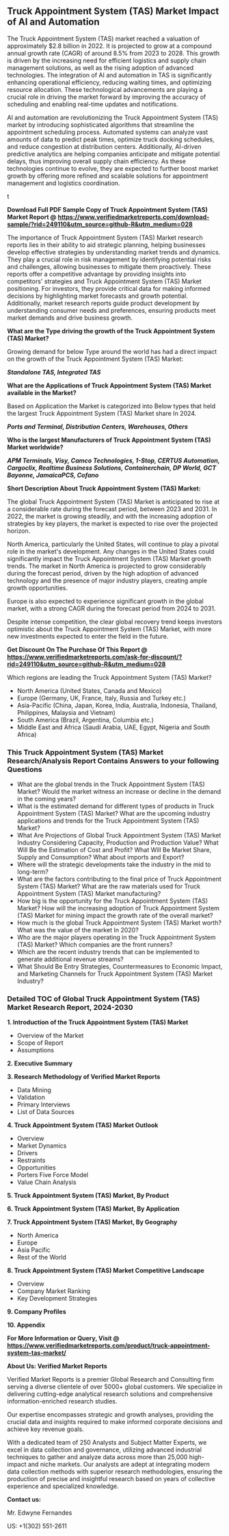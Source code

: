 <h2>Truck Appointment System (TAS) Market Impact of AI and Automation</h2><p>The Truck Appointment System (TAS) market reached a valuation of approximately $2.8 billion in 2022. It is projected to grow at a compound annual growth rate (CAGR) of around 8.5% from 2023 to 2028. This growth is driven by the increasing need for efficient logistics and supply chain management solutions, as well as the rising adoption of advanced technologies. The integration of AI and automation in TAS is significantly enhancing operational efficiency, reducing waiting times, and optimizing resource allocation. These technological advancements are playing a crucial role in driving the market forward by improving the accuracy of scheduling and enabling real-time updates and notifications.</p><p>AI and automation are revolutionizing the Truck Appointment System (TAS) market by introducing sophisticated algorithms that streamline the appointment scheduling process. Automated systems can analyze vast amounts of data to predict peak times, optimize truck docking schedules, and reduce congestion at distribution centers. Additionally, AI-driven predictive analytics are helping companies anticipate and mitigate potential delays, thus improving overall supply chain efficiency. As these technologies continue to evolve, they are expected to further boost market growth by offering more refined and scalable solutions for appointment management and logistics coordination.</p>t</p><p id="" class=""><strong>Download Full PDF Sample Copy of Truck Appointment System (TAS) Market Report @ <a href="https://www.verifiedmarketreports.com/download-sample/?rid=249110&utm_source=github-R&utm_medium=028" target="_blank">https://www.verifiedmarketreports.com/download-sample/?rid=249110&utm_source=github-R&utm_medium=028</a></strong></p><p>The importance of&nbsp;Truck Appointment System (TAS) Market research reports lies in their ability to aid strategic planning, helping businesses develop effective strategies by understanding market trends and dynamics. They play a crucial role in risk management by identifying potential risks and challenges, allowing businesses to mitigate them proactively. These reports offer a competitive advantage by providing insights into competitors' strategies and Truck Appointment System (TAS) Market positioning. For investors, they provide critical data for making informed decisions by highlighting market forecasts and growth potential. Additionally, market research reports guide product development by understanding consumer needs and preferences, ensuring products meet market demands and drive business growth.</p><p><strong>What are the&nbsp;Type driving the growth of the Truck Appointment System (TAS) Market?</strong></p><p id="" class="">Growing demand for below Type around the world has had a direct impact on the growth of the Truck Appointment System (TAS) Market:</p><em><strong>Standalone TAS, Integrated TAS</strong></em></p><strong>What are the&nbsp;Applications&nbsp;of Truck Appointment System (TAS) Market available in the Market?</strong></p><p id="" class="">Based on Application the Market is categorized into Below types that held the largest Truck Appointment System (TAS) Market share In 2024.</p><em><strong>Ports and Terminal, Distribution Centers, Warehouses, Others</strong></em></p><strong>Who is the largest Manufacturers of Truck Appointment System (TAS) Market worldwide?</strong></p><p><em><strong>APM Terminals, Visy, Camco Technologies, 1-Stop, CERTUS Automation, Cargoclix, Realtime Business Solutions, Containerchain, DP World, GCT Bayonne, JamaicaPCS, Cofano</strong></em></p><p id="" class=""><strong>Short Description About Truck Appointment System (TAS) Market:</strong></p><p>The global Truck Appointment System (TAS) Market is anticipated to rise at a considerable rate during the forecast period, between 2023 and 2031. In 2022, the market is growing steadily, and with the increasing adoption of strategies by key players, the market is expected to rise over the projected horizon.</p><p>North America, particularly the United States, will continue to play a pivotal role in the market's development. Any changes in the United States could significantly impact the Truck Appointment System (TAS) Market growth trends. The market in North America is projected to grow considerably during the forecast period, driven by the high adoption of advanced technology and the presence of major industry players, creating ample growth opportunities.</p><p>Europe is also expected to experience significant growth in the global market, with a strong CAGR during the forecast period from 2024 to 2031.</p><p>Despite intense competition, the clear global recovery trend keeps investors optimistic about the Truck Appointment System (TAS) Market, with more new investments expected to enter the field in the future.</p><p id="" class=""><strong>Get Discount On The Purchase Of This Report @ <a href="https://www.verifiedmarketreports.com/ask-for-discount/?rid=249110&utm_source=github-R&utm_medium=028" target="_blank">https://www.verifiedmarketreports.com/ask-for-discount/?rid=249110&utm_source=github-R&utm_medium=028</a></strong></p>Which regions are leading the Truck Appointment System (TAS) Market?</p><ul><li>North America (United States, Canada and Mexico)</li><li>Europe (Germany, UK, France, Italy, Russia and Turkey etc.)</li><li>Asia-Pacific (China, Japan, Korea, India, Australia, Indonesia, Thailand, Philippines, Malaysia and Vietnam)</li><li>South America (Brazil, Argentina, Columbia etc.)</li><li>Middle East and Africa (Saudi Arabia, UAE, Egypt, Nigeria and South Africa)</li></ul><h3 id="" class="">This Truck Appointment System (TAS) Market Research/Analysis Report Contains Answers to your following Questions</h3><ul><li>What are the global trends in the Truck Appointment System (TAS) Market? Would the market witness an increase or decline in the demand in the coming years?</li><li>What is the estimated demand for different types of products in Truck Appointment System (TAS) Market? What are the upcoming industry applications and trends for the Truck Appointment System (TAS) Market?</li><li>What Are Projections of Global Truck Appointment System (TAS) Market Industry Considering Capacity, Production and Production Value? What Will Be the Estimation of Cost and Profit? What Will Be Market Share, Supply and Consumption? What about imports and Export?</li><li>Where will the strategic developments take the industry in the mid to long-term?</li><li>What are the factors contributing to the final price of Truck Appointment System (TAS) Market? What are the raw materials used for Truck Appointment System (TAS) Market manufacturing?</li><li>How big is the opportunity for the Truck Appointment System (TAS) Market? How will the increasing adoption of Truck Appointment System (TAS) Market for mining impact the growth rate of the overall market?</li><li>How much is the global Truck Appointment System (TAS) Market worth? What was the value of the market In 2020?</li><li>Who are the major players operating in the Truck Appointment System (TAS) Market? Which companies are the front runners?</li><li>Which are the recent industry trends that can be implemented to generate additional revenue streams?</li><li>What Should Be Entry Strategies, Countermeasures to Economic Impact, and Marketing Channels for Truck Appointment System (TAS) Market Industry?</li></ul><h3 id="" class="">Detailed TOC of Global Truck Appointment System (TAS) Market Research Report, 2024-2030</h3><p id="" class=""><strong>1. Introduction of the Truck Appointment System (TAS) Market</strong></p><ul><li>Overview of the Market</li><li>Scope of Report</li><li>Assumptions</li></ul><p id="" class=""><strong>2. Executive Summary</strong></p><p id="" class=""><strong>3. Research Methodology of Verified Market Reports</strong></p><ul><li>Data Mining</li><li>Validation</li><li>Primary Interviews</li><li>List of Data Sources</li></ul><p id="" class=""><strong>4. Truck Appointment System (TAS) Market Outlook</strong></p><ul><li>Overview</li><li>Market Dynamics</li><li>Drivers</li><li>Restraints</li><li>Opportunities</li><li>Porters Five Force Model</li><li>Value Chain Analysis</li></ul><p id="" class=""><strong>5. Truck Appointment System (TAS) Market, By Product</strong></p><p id="" class=""><strong>6. Truck Appointment System (TAS) Market, By Application</strong></p><p id="" class=""><strong>7. Truck Appointment System (TAS) Market, By Geography</strong></p><ul><li>North America</li><li>Europe</li><li>Asia Pacific</li><li>Rest of the World</li></ul><p id="" class=""><strong>8. Truck Appointment System (TAS) Market Competitive Landscape</strong></p><ul><li>Overview</li><li>Company Market Ranking</li><li>Key Development Strategies</li></ul><p id="" class=""><strong>9. Company Profiles</strong></p><p id="" class=""><strong>10. Appendix</strong></p><p id="" class=""><strong>For More Information or Query, Visit @ <a href="https://www.verifiedmarketreports.com/product/truck-appointment-system-tas-market/" target="_blank">https://www.verifiedmarketreports.com/product/truck-appointment-system-tas-market/</a></strong></p><p id="" class=""><strong>About Us: Verified Market Reports</strong></p><p id="" class="">Verified Market Reports is a premier Global Research and Consulting firm serving a diverse clientele of over 5000+ global customers. We specialize in delivering cutting-edge analytical research solutions and comprehensive information-enriched research studies.</p><p id="" class="">Our expertise encompasses strategic and growth analyses, providing the crucial data and insights required to make informed corporate decisions and achieve key revenue goals.</p><p id="" class="">With a dedicated team of 250 Analysts and Subject Matter Experts, we excel in data collection and governance, utilizing advanced industrial techniques to gather and analyze data across more than 25,000 high-impact and niche markets. Our analysts are adept at integrating modern data collection methods with superior research methodologies, ensuring the production of precise and insightful research based on years of collective experience and specialized knowledge.</p><p id="" class=""><strong>Contact us:</strong></p><p id="" class="">Mr. Edwyne Fernandes</p><p id="" class="">US: +1(302) 551-2611</p>